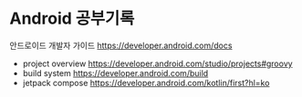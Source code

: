 # Android 공부기록

안드로이드 개발자 가이드 https://developer.android.com/docs

- project overview  https://developer.android.com/studio/projects#groovy
- build system https://developer.android.com/build
- jetpack compose https://developer.android.com/kotlin/first?hl=ko
